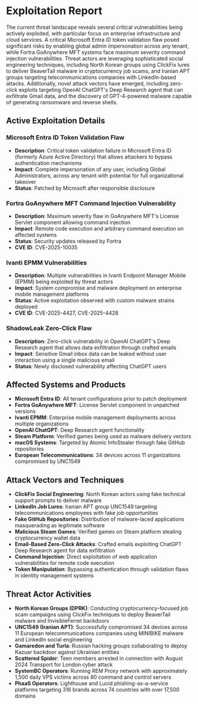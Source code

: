# Exploitation Report

The current threat landscape reveals several critical vulnerabilities being actively exploited, with particular focus on enterprise infrastructure and cloud services. A critical Microsoft Entra ID token validation flaw posed significant risks by enabling global admin impersonation across any tenant, while Fortra GoAnywhere MFT systems face maximum severity command injection vulnerabilities. Threat actors are leveraging sophisticated social engineering techniques, including North Korean groups using ClickFix lures to deliver BeaverTail malware in cryptocurrency job scams, and Iranian APT groups targeting telecommunications companies with LinkedIn-based attacks. Additionally, novel attack vectors have emerged, including zero-click exploits targeting OpenAI ChatGPT's Deep Research agent that can exfiltrate Gmail data, and the discovery of GPT-4-powered malware capable of generating ransomware and reverse shells.

## Active Exploitation Details

### Microsoft Entra ID Token Validation Flaw
- **Description**: Critical token validation failure in Microsoft Entra ID (formerly Azure Active Directory) that allows attackers to bypass authentication mechanisms
- **Impact**: Complete impersonation of any user, including Global Administrators, across any tenant with potential for full organizational takeover
- **Status**: Patched by Microsoft after responsible disclosure

### Fortra GoAnywhere MFT Command Injection Vulnerability
- **Description**: Maximum severity flaw in GoAnywhere MFT's License Servlet component allowing command injection
- **Impact**: Remote code execution and arbitrary command execution on affected systems
- **Status**: Security updates released by Fortra
- **CVE ID**: CVE-2025-10035

### Ivanti EPMM Vulnerabilities
- **Description**: Multiple vulnerabilities in Ivanti Endpoint Manager Mobile (EPMM) being exploited by threat actors
- **Impact**: System compromise and malware deployment on enterprise mobile management platforms
- **Status**: Active exploitation observed with custom malware strains deployed
- **CVE ID**: CVE-2025-4427, CVE-2025-4428

### ShadowLeak Zero-Click Flaw
- **Description**: Zero-click vulnerability in OpenAI ChatGPT's Deep Research agent that allows data exfiltration through crafted emails
- **Impact**: Sensitive Gmail inbox data can be leaked without user interaction using a single malicious email
- **Status**: Newly disclosed vulnerability affecting ChatGPT users

## Affected Systems and Products

- **Microsoft Entra ID**: All tenant configurations prior to patch deployment
- **Fortra GoAnywhere MFT**: License Servlet component in unpatched versions
- **Ivanti EPMM**: Enterprise mobile management deployments across multiple organizations
- **OpenAI ChatGPT**: Deep Research agent functionality
- **Steam Platform**: Verified games being used as malware delivery vectors
- **macOS Systems**: Targeted by Atomic InfoStealer through fake GitHub repositories
- **European Telecommunications**: 34 devices across 11 organizations compromised by UNC1549

## Attack Vectors and Techniques

- **ClickFix Social Engineering**: North Korean actors using fake technical support prompts to deliver malware
- **LinkedIn Job Lures**: Iranian APT group UNC1549 targeting telecommunications employees with fake job opportunities
- **Fake GitHub Repositories**: Distribution of malware-laced applications masquerading as legitimate software
- **Malicious Steam Games**: Verified games on Steam platform stealing cryptocurrency wallet data
- **Email-Based Zero-Click Attacks**: Crafted emails exploiting ChatGPT Deep Research agent for data exfiltration
- **Command Injection**: Direct exploitation of web application vulnerabilities for remote code execution
- **Token Manipulation**: Bypassing authentication through validation flaws in identity management systems

## Threat Actor Activities

- **North Korean Groups (DPRK)**: Conducting cryptocurrency-focused job scam campaigns using ClickFix techniques to deploy BeaverTail malware and InvisibleFerret backdoors
- **UNC1549 (Iranian APT)**: Successfully compromised 34 devices across 11 European telecommunications companies using MINIBIKE malware and LinkedIn social engineering
- **Gamaredon and Turla**: Russian hacking groups collaborating to deploy Kazuar backdoor against Ukrainian entities
- **Scattered Spider**: Teen members arrested in connection with August 2024 Transport for London cyber attack
- **SystemBC Operators**: Running REM Proxy network with approximately 1,500 daily VPS victims across 80 command and control servers
- **PhaaS Operators**: Lighthouse and Lucid phishing-as-a-service platforms targeting 316 brands across 74 countries with over 17,500 domains